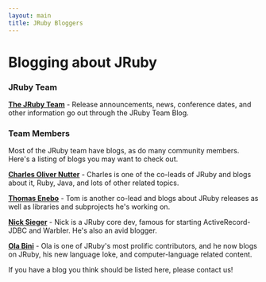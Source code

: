 ```yaml
---
layout: main
title: JRuby Bloggers
---
```


# Blogging about JRuby

### JRuby Team

[**The JRuby Team**][team] - Release announcements, news, conference dates, and other information go out through the JRuby Team Blog.

### Team Members

Most of the JRuby team have blogs, as do many community members. Here's a listing of blogs you may want to check out.

[**Charles Oliver Nutter**][headius] - Charles is one of the co-leads of JRuby and blogs about it, Ruby, Java, and lots of other related topics.

[**Thomas Enebo**][enebo] - Tom is another co-lead and blogs about JRuby releases as well as libraries and subprojects he's working on.

[**Nick Sieger**][sieger] - Nick is a JRuby core dev, famous for starting ActiveRecord-JDBC and Warbler. He's also an avid blogger.

[**Ola Bini**][bini] - Ola is one of JRuby's most prolific contributors, and he now blogs on JRuby, his new language Ioke, and computer-language related content.

If you have a blog you think should be listed here, please contact us!

[team]: http://blog.jruby.org/
[headius]: http://blog.headius.com/
[enebo]: http://blog.enebo.com/
[sieger]: http://blog.nicksieger.com/
[bini]: https://olabini.com/blog/